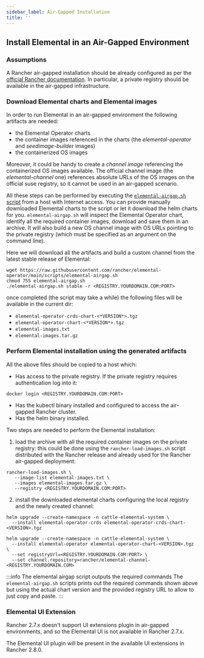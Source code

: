 ```yaml
---
sidebar_label: Air-Gapped Installation
title: ''
---
```


<head>
  <link rel="canonical" href="https://elemental.docs.rancher.com/airgap"/>
</head>

## Install Elemental in an Air-Gapped Environment

### Assumptions
A Rancher air-gapped installation should be already configured as per the [official Rancher documentation](https://ranchermanager.docs.rancher.com/pages-for-subheaders/air-gapped-helm-cli-install).
In particular, a private registry should be available in the air-gapped infrastructure.

### Download Elemental charts and Elemental images
In order to run Elemental in an air-gapped environment the following artifacts are needed:
- the Elemental Operator charts
- the container images referenced in the charts (the *elemental-operator* and *seedimage-builder* images)
- the containerized OS images

Moreover, it could be handy to create a *channel image* referencing the containerized OS images available.
The official channel image (the *elemental-channel* one) references absolute URLs of the OS images on the official suse registry, so it cannot be used in an air-gapped scenario.

All these steps can be performed by executing the [`elemental-airgap.sh` script](https://raw.githubusercontent.com/rancher/elemental-operator/main/scripts/elemental-airgap.sh) from a host with Internet access.
You can provide manually downloaded Elemental charts to the script or let it download the helm charts for you.
`elemental-airgap.sh` will inspect the Elemental Operator chart, identify all the required container images, download and save them in an archive.
It will also build a new OS channel image with OS URLs pointing to the private registry (which must be specified as an argument on the command line).

Here we will download all the artifacts and build a custom channel from the latest stable release of Elemental:

```shell showLineNumbers
wget https://raw.githubusercontent.com/rancher/elemental-operator/main/scripts/elemental-airgap.sh
chmod 755 elemental-airgap.sh
./elemental-airgap.sh stable -r <REGISTRY.YOURDOMAIN.COM:PORT>
```

once completed (the script may take a while) the following files will be available in the current dir:
- `elemental-operator-crds-chart-<*VERSION*>.tgz`
- `elemental-operator-chart-<*VERSION*>.tgz`
- `elemental-images.txt`
- `elemental-images.tar.gz`

### Perform Elemental installation using the generated artifacts
All the above files should be copied to a host which:
- Has access to the private registry. If the private registry requires authentication log into it:
```shellnocolor showLineNumbers
docker login <REGISTRY.YOURDOMAIN.COM:PORT>
```
- Has the kubectl binary installed and configured to access the air-gapped Rancher cluster.
- Has the helm binary installed.

Two steps are needed to perform the Elemental installation:
1. load the archive with all the required container images on the private registry:
this could be done using the `rancher-load-images.sh` script distributed with the Rancher release and already used for the Rancher air-gapped deployment:
```shellnocolor showLineNumbers
rancher-load-images.sh \
   --image-list elemental-images.txt \
   --images elemental-images.tar.gz \
   --registry <REGISTRY.YOURDOMAIN.COM:PORT>
```
2. install the downloaded elemental charts configuring the local registry and the newly created channel:
```shellnocolor showLineNumbers
helm upgrade --create-namespace -n cattle-elemental-system \
  --install elemental-operator-crds elemental-operator-crds-chart-<VERSION>.tgz

helm upgrade --create-namespace -n cattle-elemental-system \
  --install elemental-operator elemental-operator-chart-<VERSION>.tgz \
  --set registryUrl=<REGISTRY.YOURDOMAIN.COM:PORT> \
  --set channel.repository=rancher/elemental-channel-<REGISTRY.YOURDOMAIN.COM>
```

:::info The elemental airgap script outputs the required commands
The `elemental-airgap.sh` scripts prints out the required commands shown above but using the actual chart version and the provided registry URL to allow to just copy and paste.
:::

### Elemental UI Extension
Rancher 2.7.x doesn't support UI extensions plugin in air-gapped environments, and so the Elemental UI is not available in Rancher 2.7.x.

The Elemental UI plugin will be present in the available UI extensions in Rancher 2.8.0.
